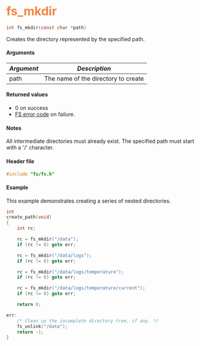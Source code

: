 ## <font color="#F2853F" style="font-size:24pt">fs\_mkdir</font>

```c
int fs_mkdir(const char *path)
```

Creates the directory represented by the specified path.  

#### Arguments

| *Argument* | *Description* |
|-----------|-------------|
| path      |  The name of the directory to create |


#### Returned values

* 0 on success
* [FS error code](fs_return_codes.md) on failure.

#### Notes 

All intermediate directories must already exist.  The specified path must start with a '/' character.

#### Header file

```c
#include "fs/fs.h"
```

#### Example

This example demonstrates creating a series of nested directories.

```c
int
create_path(void)
{
    int rc;

    rc = fs_mkdir("/data");
    if (rc != 0) goto err;

    rc = fs_mkdir("/data/logs");
    if (rc != 0) goto err;

    rc = fs_mkdir("/data/logs/temperature");
    if (rc != 0) goto err;

    rc = fs_mkdir("/data/logs/temperature/current");
    if (rc != 0) goto err;

    return 0;

err:
    /* Clean up the incomplete directory tree, if any. */
    fs_unlink("/data");
    return -1;
}
```
